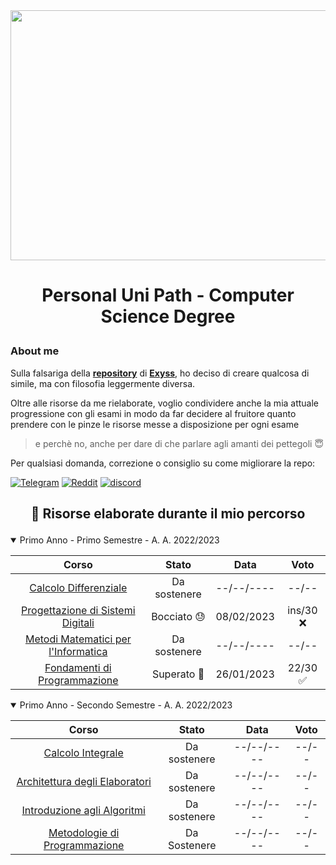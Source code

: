 <div style="text-align: center;">
  <img src="https://media.salonedellostudente.it/app/uploads/2020/07/16134905/sapienza-roma-logo-01.png" width="600" height="400" style="display: block; margin: auto"> </img>
</div>

# <p align=center> Personal Uni Path - Computer Science Degree </p>

### About me

Sulla falsariga della **[repository](https://github.com/Exyss/university-notes)** di **[Exyss](https://github.com/Exyss/)**, ho deciso di creare qualcosa di simile, ma con filosofia leggermente diversa.

Oltre alle risorse da me rielaborate, voglio condividere anche la mia attuale progressione con gli esami in modo da far decidere al fruitore quanto prendere con le pinze le risorse messe a disposizione per ogni esame
> e perchè no, anche per dare di che parlare agli amanti dei pettegoli 😇

Per qualsiasi domanda, correzione o consiglio su come migliorare la repo:

[![Telegram](https://img.shields.io/badge/Telegram-2CA5E0?style=for-the-badge&logo=telegram&logoColor=white)](https://t.me/FedVlogger)
[![Reddit](https://img.shields.io/badge/Reddit-FF4500?style=for-the-badge&logo=reddit&logoColor=white)](https://www.reddit.com/user/FedVlogger)
[![discord](https://img.shields.io/badge/Discord-7289DA?style=for-the-badge&logo=discord&logoColor=white)](https://discordapp.com/users/315821724639821829)
## <p align=center> 📖 Risorse elaborate durante il mio percorso </p>

<details open>
<summary> Primo Anno - Primo Semestre - A. A. 2022/2023 </summary>

| Corso | Stato | Data | Voto |
| :-----: | :----: | :-----------: | :----: |
| [Calcolo Differenziale](https://github.com/FedVlogger17/Uni/tree/main/Primo%20Anno/Primo%20Semestre/Calcolo%20Differenziale%20Primo%20Semestre) | Da sostenere | --/--/---- | --/-- |
| [Progettazione di Sistemi Digitali](https://github.com/FedVlogger17/Uni/tree/main/Primo%20Anno/Primo%20Semestre/Progettazione%20di%20Sistemi%20Digitali%20Primo%20Semestre) | Bocciato 😓 | 08/02/2023 | ins/30 ❌|
| [Metodi Matematici per l'Informatica](https://github.com/FedVlogger17/Uni/tree/main/Primo%20Anno/Primo%20Semestre/Metodi%20Matematici%20per%20l'informatica) | Da sostenere | --/--/---- | --/-- |
| [Fondamenti di Programmazione](https://github.com/FedVlogger17/Uni/tree/main/Primo%20Anno/Primo%20Semestre/Fondamenti%20di%20programmazione%20primo%20semestre) | Superato 🥳 | 26/01/2023 | 22/30 ✅ |
</details>

<details open>
<summary> Primo Anno - Secondo Semestre - A. A. 2022/2023 </summary>

| Corso | Stato | Data | Voto |
| :-----: | :----: | :-----------: | :----: |
| [Calcolo Integrale](https://github.com/FedVlogger17/Uni/tree/main/Primo%20Anno/Secondo%20Semestre/Calcolo%20Integrale) | Da sostenere | --/--/---- | --/-- |
| [Architettura degli Elaboratori](https://github.com/FedVlogger17/Uni/tree/main/Primo%20Anno/Secondo%20Semestre/Architettura%20degli%20Elaboratori) | Da sostenere | --/--/---- | --/-- |
| [Introduzione agli Algoritmi](https://github.com/FedVlogger17/Uni/tree/main/Primo%20Anno/Secondo%20Semestre/Introduzione%20agli%20Algoritmi) | Da sostenere | --/--/---- | --/-- |
| [Metodologie di Programmazione](https://github.com/FedVlogger17/Uni/tree/main/Primo%20Anno/Secondo%20Semestre/Metodologie%20di%20Programmazione) | Da Sostenere | --/--/---- | --/-- |
</details>
